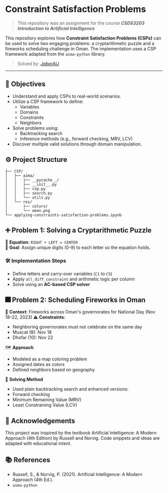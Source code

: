 # Constraint Satisfaction Problems

> This repository was an assignment for the course ***CSDS3203  Introduction to Artificial Intelligence***

This repository explores how **Constraint Satisfaction Problems (CSPs)** can be used to solve two engaging problems: a cryptarithmetic puzzle and a fireworks scheduling challenge in Oman. The implementation uses a CSP framework adapted from the `aima-python` library.

> Solved by: [*JaberAlJ*](https://github.com/JaberAlJ)

---

## 📌 Objectives

- Understand and apply CSPs to real-world scenarios.
- Utilize a CSP framework to define:
  - Variables
  - Domains
  - Constraints
  - Neighbors
- Solve problems using:
  - Backtracking search
  - Inference methods (e.g., forward checking, MRV, LCV)
- Discover multiple valid solutions through domain manipulation.

## ⚙️ Project Structure
```
├── CSP/
│   ├── aima/
│   │   ├── __pycache__/
│   │   ├── __init__.py
│   │   ├── csp.py
│   │   ├── search.py
│   │   └── utils.py
│   └── res/
│       ├── colors/
│       └── oman.png
└── applying-constraints-satisfaction-problems.ipynb
```

## ➕ Problem 1: Solving a Cryptarithmetic Puzzle

📐 **Equation**: `RIGHT + LEFT = CENTER`  
🔢 **Goal**: Assign unique digits (0-9) to each letter so the equation holds.

### 🛠️ Implementation Steps
- Define letters and carry-over variables (`C1` to `C5`)
- Apply `all_diff_constraint` and arithmetic logic per column
- Solve using an **AC-based CSP solver**

## 🎆 Problem 2: Scheduling Fireworks in Oman

📅 **Context**: Fireworks across Oman's governorates for National Day (Nov 18–22, 2023)
⚠️ **Constraints**:
- Neighboring governorates must not celebrate on the same day
- Muscat (8): Nov 18
- Dhofar (10): Nov 22

🗺️ **Approach**
- Modeled as a map coloring problem
- Assigned dates as colors
- Defined neighbors based on geography

🧪 **Solving Method**
- Used plain backtracking search and enhanced versions:
- Forward checking
- Minimum Remaining Value (MRV)
- Least Constraining Value (LCV)

## 🙏 Acknowledgements
This project was inspired by the textbook Artificial Intelligence: A Modern Approach (4th Edition) by Russell and Norvig. Code snippets and ideas are adapted with educational intent.

## 📚 References
- Russell, S., & Norvig, P. (2021). Artificial Intelligence: A Modern Approach (4th Ed.).
- `aima-python`
